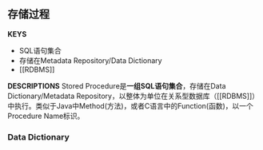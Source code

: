 ## 存储过程
**KEYS**
- SQL语句集合
- 存储在Metadata Repository/Data Dictionary
- [[RDBMS]]

**DESCRIPTIONS**
Stored Procedure是**一组SQL语句集合**，存储在Data Dictionary/Metadata Repository，以整体为单位在关系型数据库（[[RDBMS]]）中执行。类似于Java中Method(方法)，或者C语言中的Function(函数)，以一个Procedure Name标识。

### Data Dictionary


